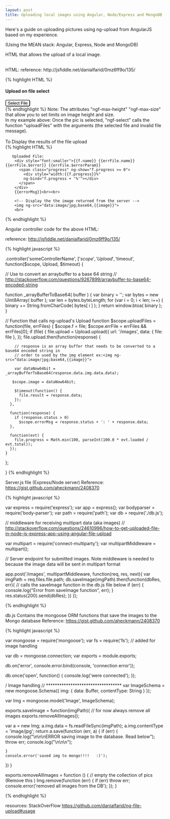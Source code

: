 ```yaml
---
layout: post
title: Uploading local images using Angular, Node/Express and MongoDB
---
```


Here's a guide on uploading pictures using ng-upload from AngularJS based on my experience.

(Using the MEAN stack: Angular, Express, Node and MongoDB)


HTML that allows the upload of a local image.  

<br>
HTML:
reference: http://jsfiddle.net/danialfarid/0mz6ff9o/135/

{% highlight HTML %}


 <h4>Upload on file select</h4>
        <div>          
           <button type="file" ngf-select="uploadFiles($file, $invalidFiles)"
              accept="image/*" style="color:black; border-radius: 5px;" ngf-max-height="10000" ngf-max-size="20MB">
              Select File
          </button>
        </div>
{% endhighlight %}
Note: The attributes "ngf-max-height" "ngf-max-size" that allow you to set limits on image height and size.  
<br>
In my example above: Once the pic is selected, "ngf-select" calls the function "uploadFiles" with the arguments (the selected file and invalid file message).

<br>
<br>
To Display the results of the file upload
<br>
{% highlight HTML %}

       Uploaded File:
        <div style="font:smaller">{{f.name}} {{errFile.name}} {{errFile.$error}} {{errFile.$errorParam}}
          <span class="progress" ng-show="f.progress >= 0">
            <div style="width:{{f.progress}}%"
            ng-bind="f.progress + '%'"></div>
          </span>
        </div>
        {{errorMsg}}<br><br>

        <!-- Display the the image returned from the server -->
        <img ng-src="data:image/jpg;base64,{{image}}">
        <br>

{% endhighlight %}


Angular controller code for the above HTML:

reference: http://jsfiddle.net/danialfarid/0mz6ff9o/135/


{% highlight javascript %}


.controller('someControllerName', ['$scope', 'Upload', '$timeout', function($scope, Upload, $timeout) {

// Use to convert an arraybuffer to a base 64 string 
// http://stackoverflow.com/questions/9267899/arraybuffer-to-base64-encoded-string

function _arrayBufferToBase64( buffer ) {
    var binary = '';
    var bytes = new Uint8Array( buffer );
    var len = bytes.byteLength;
    for (var i = 0; i < len; i++) {
        binary += String.fromCharCode( bytes[ i ] );
    }
    return window.btoa( binary );
}

  // Function that calls ng-upload's Upload function
  $scope.uploadFiles = function(file, errFiles) {
    $scope.f = file;
    $scope.errFile = errFiles && errFiles[0];
   if (file) {
      file.upload = Upload.upload({
        url: '/images',
        data: { file: file },
      });
     file.upload.then(function(response) {
  
        // response is an array buffer that needs to be converted to a base64 encoded string in
        // order to used by the img element ex:<img ng-src=“data:image/jpg;base64,{{image}}">

        var dataNow64bit = _arrayBufferToBase64(response.data.img.data.data);

       $scope.image = dataNow64bit;

        $timeout(function() {
          file.result = response.data;
        });
      },
  
      function(response) {
        if (response.status > 0)
          $scope.errorMsg = response.status + ': ' + response.data;
      },
  
      function(evt) {
        file.progress = Math.min(100, parseInt(100.0 * evt.loaded / evt.total));
      });
    }
  };

}
{% endhighlight %}
   


Server.js file (Express/Node server)
Reference: https://gist.github.com/aheckmann/2408370


{% highlight javascript %}

var express = require('express');
var app = express();
var bodyparser = require('body-parser');
var path = require('path');
var db = require('./db.js');

// middleware for receiving multipart data (aka images)
// http://stackoverflow.com/questions/24610996/how-to-get-uploaded-file-in-node-js-express-app-using-angular-file-upload

var multipart = require('connect-multiparty');
var multipartMiddleware = multipart();



// Server endpoint for submitted images.  Note middleware is needed to because the image data will be sent in multipart format

app.post('/images', multipartMiddleware, function(req, res, next){
   var imgPath = req.files.file.path;
  db.saveImage(imgPath).then(function(dbRes, err){  // calls the saveImage function in the db.js file below
    if (err) {
      console.log("Error from saveImage function", err);
    }
   res.status(200).send(dbRes);
  })
});

{% endhighlight %}



db.js  Contains the mongoose ORM functions that save the images to the Mongo database
Reference: https://gist.github.com/aheckmann/2408370

{% highlight javascript %}


var mongoose = require('mongoose');
var fs = require('fs');  // added for image handling

var db = mongoose.connection;
var exports = module.exports;

db.on('error', console.error.bind(console, 'connection error'));

db.once('open', function() {
  console.log('were connected');
});


/ Image handling
// **********************************
var ImageSchema = new mongoose.Schema({
    img: { data: Buffer, contentType: String }
});

var Img = mongoose.model('Image', ImageSchema);


exports.saveImage = function(imgPath){
  // for now always remove all images
  exports.removeAllImages();

  var a = new Img;
  a.img.data = fs.readFileSync(imgPath);
  a.img.contentType = 'image/jpg';
  return a.save(function (err, a) {
    if (err) {
      console.log("\n\n\nERROR saving image to the database.  Read below");
      throw err;
      console.log("\n\n\n");

    }
    console.error('saved img to mongo!!!!   :)');
  })
}

exports.removeAllImages = function () {
  // empty the collection of pics  (Remove this )
  Img.remove(function (err) {
    if (err) throw err;
    console.error('removed all images from the DB');
  });
}


{% endhighlight %}




resources: StackOverFlow
 https://github.com/danialfarid/ng-file-upload#usage








